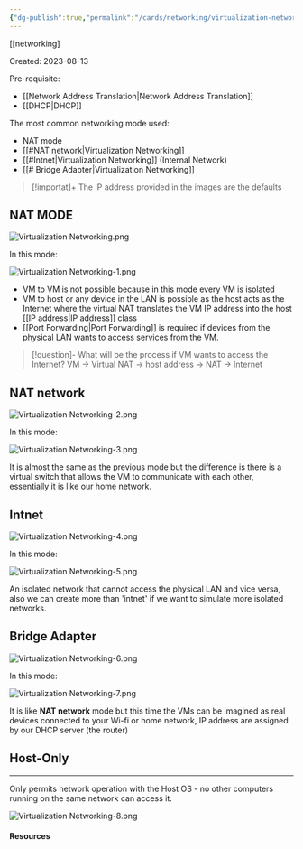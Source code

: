 ```yaml
---
{"dg-publish":true,"permalink":"/cards/networking/virtualization-networking/"}
---
```


[[networking]

Created: 2023-08-13

Pre-requisite:
- [[Network Address Translation\|Network Address Translation]]
- [[DHCP\|DHCP]]

The most common networking mode used:

- NAT mode
- [[#NAT network|Virtualization Networking]]
- [[#Intnet|Virtualization Networking]] (Internal Network)
- [[# Bridge Adapter|Virtualization Networking]]

> [!importat]+ The IP address provided in the images are the defaults
## NAT MODE

![Virtualization Networking.png](/img/user/cards/networking/images/Virtualization%20Networking.png)

In this mode:

![Virtualization Networking-1.png](/img/user/cards/networking/images/Virtualization%20Networking-1.png)

- VM to VM is not possible because in this mode every VM is isolated
- VM to host or any device in the LAN is possible as the host acts as the Internet where the virtual NAT translates the VM IP address into the host [[IP address\|IP address]] class
- [[Port Forwarding\|Port Forwarding]] is required if devices from the physical LAN wants to access services from the VM.

> [!question]- What will be the process if VM wants to access the Internet?
> VM -> Virtual NAT -> host address -> NAT -> Internet
## NAT network

![Virtualization Networking-2.png](/img/user/cards/networking/images/Virtualization%20Networking-2.png)

In this mode:

![Virtualization Networking-3.png](/img/user/cards/networking/images/Virtualization%20Networking-3.png)

It is almost the same as the previous mode but the difference is there is a virtual switch that allows the VM to communicate with each other, essentially it is like our home network.
## Intnet

![Virtualization Networking-4.png](/img/user/cards/networking/images/Virtualization%20Networking-4.png)

In this mode:

![Virtualization Networking-5.png](/img/user/cards/networking/images/Virtualization%20Networking-5.png)

An isolated network that cannot access the physical LAN and vice versa, also we can create more than 'intnet' if we want to simulate more isolated networks.
## Bridge Adapter

![Virtualization Networking-6.png](/img/user/cards/networking/images/Virtualization%20Networking-6.png)

In this mode:

![Virtualization Networking-7.png](/img/user/cards/networking/images/Virtualization%20Networking-7.png)

It is like **NAT network** mode but this time the VMs can be imagined as real devices connected to your Wi-fi or home network, IP address are assigned by our DHCP server (the router)

## Host-Only
---
Only permits network operation with the Host OS - no other computers running on the same network can access it.


![Virtualization Networking-8.png](/img/user/cards/networking/images/Virtualization%20Networking-8.png)

#### Resources



